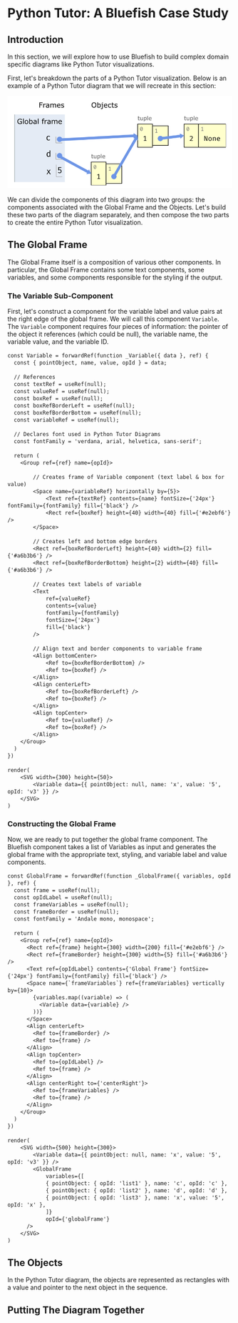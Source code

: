 # Python Tutor: A Bluefish Case Study

## Introduction

In this section, we will explore how to use Bluefish to build complex domain specific diagrams like Python Tutor visualizations.

First, let's breakdown the parts of a Python Tutor visualization. Below is an example of a Python Tutor diagram that we will recreate in this section:

![Example Python Tutor Diagram](images/python-tutor.png)

We can divide the components of this diagram into two groups: the components associated with the Global Frame and the Objects. Let's build these two parts of the diagram separately, and then compose the two parts to create the entire Python Tutor visualization.

## The Global Frame

The Global Frame itself is a composition of various other components. In particular, the Global Frame contains some text components, some variables, and some components responsible for the styling if the output.

### The Variable Sub-Component

First, let's construct a component for the variable label and value pairs at the right edge of the global frame. We will call this component `Variable`. The `Variable` component requires four pieces of information: the pointer of the object it references (which could be null), the variable name, the variable value, and the variable ID.

```tsx live noInline
const Variable = forwardRef(function _Variable({ data }, ref) {
  const { pointObject, name, value, opId } = data;

  // References
  const textRef = useRef(null);
  const valueRef = useRef(null);
  const boxRef = useRef(null);
  const boxRefBorderLeft = useRef(null);
  const boxRefBorderBottom = useRef(null);
  const variableRef = useRef(null);

  // Declares font used in Python Tutor Diagrams
  const fontFamily = 'verdana, arial, helvetica, sans-serif';

  return (
    <Group ref={ref} name={opId}>
    
        // Creates frame of Variable component (text label & box for value)
        <Space name={variableRef} horizontally by={5}>
            <Text ref={textRef} contents={name} fontSize={'24px'} fontFamily={fontFamily} fill={'black'} />
            <Rect ref={boxRef} height={40} width={40} fill={'#e2ebf6'} />
        </Space>

        // Creates left and bottom edge borders
        <Rect ref={boxRefBorderLeft} height={40} width={2} fill={'#a6b3b6'} />
        <Rect ref={boxRefBorderBottom} height={2} width={40} fill={'#a6b3b6'} />

        // Creates text labels of variable
        <Text
            ref={valueRef}
            contents={value}
            fontFamily={fontFamily}
            fontSize={'24px'}
            fill={'black'}
        />

        // Align text and border components to variable frame
        <Align bottomCenter>
            <Ref to={boxRefBorderBottom} />
            <Ref to={boxRef} />
        </Align>
        <Align centerLeft>
            <Ref to={boxRefBorderLeft} />
            <Ref to={boxRef} />
        </Align>
        <Align topCenter>
            <Ref to={valueRef} />
            <Ref to={boxRef} />
        </Align>
    </Group>
  )
})

render(
    <SVG width={300} height={50}>
        <Variable data={{ pointObject: null, name: 'x', value: '5', opId: 'v3' }} />
    </SVG>
)
```

### Constructing the Global Frame

Now, we are ready to put together the global frame component. The Bluefish component takes a list of Variables as input and generates the global frame with the appropriate text, styling, and variable label and value components.

```tsx live noInline
const GlobalFrame = forwardRef(function _GlobalFrame({ variables, opId }, ref) {
  const frame = useRef(null);
  const opIdLabel = useRef(null);
  const frameVariables = useRef(null);
  const frameBorder = useRef(null);
  const fontFamily = 'Andale mono, monospace';

  return (
    <Group ref={ref} name={opId}>
      <Rect ref={frame} height={300} width={200} fill={'#e2ebf6'} />
      <Rect ref={frameBorder} height={300} width={5} fill={'#a6b3b6'} />
      <Text ref={opIdLabel} contents={'Global Frame'} fontSize={'24px'} fontFamily={fontFamily} fill={'black'} />
      <Space name={`frameVariables`} ref={frameVariables} vertically by={10}>
        {variables.map((variable) => (
          <Variable data={variable} />
        ))}
      </Space>
      <Align centerLeft>
        <Ref to={frameBorder} />
        <Ref to={frame} />
      </Align>
      <Align topCenter>
        <Ref to={opIdLabel} />
        <Ref to={frame} />
      </Align>
      <Align centerRight to={'centerRight'}>
        <Ref to={frameVariables} />
        <Ref to={frame} />
      </Align>
    </Group>
  )
})

render(
    <SVG width={500} height={300}>
        <Variable data={{ pointObject: null, name: 'x', value: '5', opId: 'v3' }} />
        <GlobalFrame
            variables={[
            { pointObject: { opId: 'list1' }, name: 'c', opId: 'c' },
            { pointObject: { opId: 'list2' }, name: 'd', opId: 'd' },
            { pointObject: { opId: 'list3' }, name: 'x', value: '5', opId: 'x' },
            ]}
            opId={'globalFrame'}
      />
    </SVG>
)

```


## The Objects

In the Python Tutor diagram, the objects are represented as rectangles with a value and pointer to the next object in the sequence. 

## Putting The Diagram Together